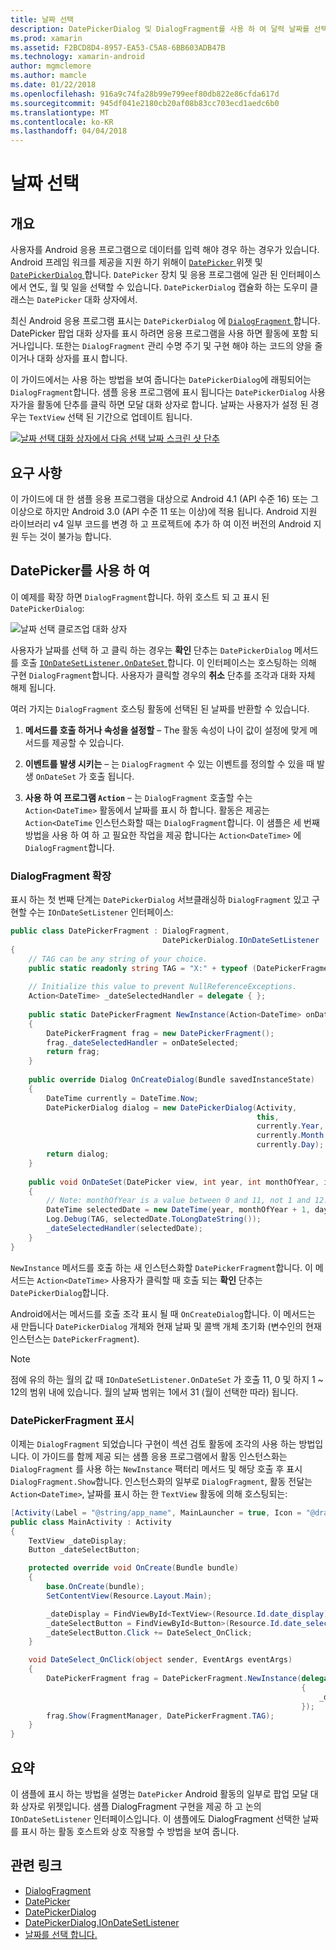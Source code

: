 ```yaml
---
title: 날짜 선택
description: DatePickerDialog 및 DialogFragment를 사용 하 여 달력 날짜를 선택 합니다.
ms.prod: xamarin
ms.assetid: F2BCD8D4-8957-EA53-C5A8-6BB603ADB47B
ms.technology: xamarin-android
author: mgmclemore
ms.author: mamcle
ms.date: 01/22/2018
ms.openlocfilehash: 916a9c74fa28b99e799eef80db822e86cfda617d
ms.sourcegitcommit: 945df041e2180cb20af08b83cc703ecd1aedc6b0
ms.translationtype: MT
ms.contentlocale: ko-KR
ms.lasthandoff: 04/04/2018
---
```

# <a name="date-picker"></a>날짜 선택

## <a name="overview"></a>개요

사용자를 Android 응용 프로그램으로 데이터를 입력 해야 경우 하는 경우가 있습니다. Android 프레임 워크를 제공을 지원 하기 위해이 [ `DatePicker` ](https://developer.xamarin.com/api/type/Android.Widget.DatePicker/) 위젯 및 [ `DatePickerDialog` ](https://developer.xamarin.com/api/type/Android.App.DatePickerDialog/) 합니다. `DatePicker` 장치 및 응용 프로그램에 일관 된 인터페이스에서 연도, 월 및 일을 선택할 수 있습니다. `DatePickerDialog` 캡슐화 하는 도우미 클래스는 `DatePicker` 대화 상자에서.

최신 Android 응용 프로그램 표시는 `DatePickerDialog` 에 [ `DialogFragment` ](https://developer.xamarin.com/api/type/Android.App.DialogFragment/)합니다. DatePicker 팝업 대화 상자를 표시 하려면 응용 프로그램을 사용 하면 활동에 포함 되거나입니다. 또한는 `DialogFragment` 관리 수명 주기 및 구현 해야 하는 코드의 양을 줄이거나 대화 상자를 표시 합니다.

이 가이드에서는 사용 하는 방법을 보여 줍니다는 `DatePickerDialog`에 래핑되어는 `DialogFragment`합니다. 샘플 응용 프로그램에 표시 됩니다는 `DatePickerDialog` 사용자가을 활동에 단추를 클릭 하면 모달 대화 상자로 합니다. 날짜는 사용자가 설정 된 경우는 `TextView` 선택 된 기간으로 업데이트 됩니다.

[![날짜 선택 대화 상자에서 다음 선택 날짜 스크린 샷 단추](date-picker-images/image-01-sml.png)](date-picker-images/image-01.png#lightbox)

## <a name="requirements"></a>요구 사항

이 가이드에 대 한 샘플 응용 프로그램을 대상으로 Android 4.1 (API 수준
16) 또는 그 이상으로 하지만 Android 3.0 (API 수준 11 또는 이상)에 적용 됩니다. Android 지원 라이브러리 v4 일부 코드를 변경 하 고 프로젝트에 추가 하 여 이전 버전의 Android 지원 두는 것이 불가능 합니다.

## <a name="using-the-datepicker"></a>DatePicker를 사용 하 여

이 예제를 확장 하면 `DialogFragment`합니다. 하위 호스트 되 고 표시 된 `DatePickerDialog`:

![날짜 선택 클로즈업 대화 상자](date-picker-images/image-02.png)

사용자가 날짜를 선택 하 고 클릭 하는 경우는 **확인** 단추는 `DatePickerDialog` 메서드를 호출 [ `IOnDateSetListener.OnDateSet` ](https://developer.xamarin.com/api/member/Android.App.DatePickerDialog+IOnDateSetListener.OnDateSet/p/Android.Widget.DatePicker/System.Int32/System.Int32/System.Int32/)합니다.
이 인터페이스는 호스팅하는 의해 구현 `DialogFragment`합니다. 사용자가 클릭할 경우의 **취소** 단추를 조각과 대화 자체 해제 됩니다.

여러 가지는 `DialogFragment` 호스팅 활동에 선택된 된 날짜를 반환할 수 있습니다.

1. **메서드를 호출 하거나 속성을 설정할** &ndash; The 활동 속성이 나이 값이 설정에 맞게 메서드를 제공할 수 있습니다.

2. **이벤트를 발생 시키는** &ndash; 는 `DialogFragment` 수 있는 이벤트를 정의할 수 있을 때 발생 `OnDateSet` 가 호출 됩니다.

3. **사용 하 여 프로그램 `Action`**  &ndash; 는 `DialogFragment` 호출할 수는 `Action<DateTime>` 활동에서 날짜를 표시 하 합니다. 활동은 제공는 `Action<DateTime` 인스턴스화할 때는 `DialogFragment`합니다. 이 샘플은 세 번째 방법을 사용 하 여 하 고 필요한 작업을 제공 합니다는 `Action<DateTime>` 에 `DialogFragment`합니다.



### <a name="extending-dialogfragment"></a>DialogFragment 확장

표시 하는 첫 번째 단계는 `DatePickerDialog` 서브클래싱하 `DialogFragment` 있고 구현할 수는 `IOnDateSetListener` 인터페이스:

```csharp
public class DatePickerFragment : DialogFragment, 
                                  DatePickerDialog.IOnDateSetListener
{
    // TAG can be any string of your choice.
    public static readonly string TAG = "X:" + typeof (DatePickerFragment).Name.ToUpper();
    
    // Initialize this value to prevent NullReferenceExceptions.
    Action<DateTime> _dateSelectedHandler = delegate { };
    
    public static DatePickerFragment NewInstance(Action<DateTime> onDateSelected)
    {
        DatePickerFragment frag = new DatePickerFragment();
        frag._dateSelectedHandler = onDateSelected;
        return frag;
    }
    
    public override Dialog OnCreateDialog(Bundle savedInstanceState)
    {
        DateTime currently = DateTime.Now;
        DatePickerDialog dialog = new DatePickerDialog(Activity, 
                                                       this, 
                                                       currently.Year, 
                                                       currently.Month - 1,
                                                       currently.Day);
        return dialog;
    }
    
    public void OnDateSet(DatePicker view, int year, int monthOfYear, int dayOfMonth)
    {
        // Note: monthOfYear is a value between 0 and 11, not 1 and 12!
        DateTime selectedDate = new DateTime(year, monthOfYear + 1, dayOfMonth);
        Log.Debug(TAG, selectedDate.ToLongDateString());
        _dateSelectedHandler(selectedDate);
    }
}
```

`NewInstance` 메서드를 호출 하는 새 인스턴스화할 `DatePickerFragment`합니다. 이 메서드는 `Action<DateTime>` 사용자가 클릭할 때 호출 되는 **확인** 단추는 `DatePickerDialog`합니다.

Android에서는 메서드를 호출 조각 표시 될 때 `OnCreateDialog`합니다. 이 메서드는 새 만듭니다 `DatePickerDialog` 개체와 현재 날짜 및 콜백 개체 초기화 (변수인의 현재 인스턴스는 `DatePickerFragment`).


> [!NOTE]
> 점에 유의 하는 월의 값 때 `IOnDateSetListener.OnDateSet` 가 호출 11, 0 및 하지 1 ~ 12의 범위 내에 있습니다. 월의 날짜 범위는 1에서 31 (월이 선택한 따라) 됩니다.



### <a name="showing-the-datepickerfragment"></a>DatePickerFragment 표시

이제는 `DialogFragment` 되었습니다 구현이 섹션 검토 활동에 조각의 사용 하는 방법입니다. 이 가이드를 함께 제공 되는 샘플 응용 프로그램에서 활동 인스턴스화는 `DialogFragment` 를 사용 하는 `NewInstance` 팩터리 메서드 및 해당 호출 후 표시 `DialogFragment.Show`합니다. 인스턴스화의 일부로 `DialogFragment`, 활동 전달는 `Action<DateTime>`, 날짜를 표시 하는 한 `TextView` 활동에 의해 호스팅되는:

```csharp
[Activity(Label = "@string/app_name", MainLauncher = true, Icon = "@drawable/icon")]
public class MainActivity : Activity
{
    TextView _dateDisplay;
    Button _dateSelectButton;

    protected override void OnCreate(Bundle bundle)
    {
        base.OnCreate(bundle);
        SetContentView(Resource.Layout.Main);

        _dateDisplay = FindViewById<TextView>(Resource.Id.date_display);
        _dateSelectButton = FindViewById<Button>(Resource.Id.date_select_button);
        _dateSelectButton.Click += DateSelect_OnClick;
    }

    void DateSelect_OnClick(object sender, EventArgs eventArgs)
    {
        DatePickerFragment frag = DatePickerFragment.NewInstance(delegate(DateTime time)
                                                                 {
                                                                     _dateDisplay.Text = time.ToLongDateString();
                                                                 });
        frag.Show(FragmentManager, DatePickerFragment.TAG);
    }
}
```


## <a name="summary"></a>요약

이 샘플에 표시 하는 방법을 설명는 `DatePicker` Android 활동의 일부로 팝업 모달 대화 상자로 위젯입니다. 샘플 DialogFragment 구현을 제공 하 고 논의 `IOnDateSetListener` 인터페이스입니다. 이 샘플에도 DialogFragment 선택한 날짜를 표시 하는 활동 호스트와 상호 작용할 수 방법을 보여 줍니다.


## <a name="related-links"></a>관련 링크

- [DialogFragment](https://developer.xamarin.com/api/type/Android.App.DialogFragment/)
- [DatePicker](https://developer.xamarin.com/api/type/Android.Widget.DatePicker/)
- [DatePickerDialog](https://developer.xamarin.com/api/type/Android.App.DatePickerDialog/)
- [DatePickerDialog.IOnDateSetListener](https://developer.xamarin.com/api/type/Android.App.DatePickerDialog+IOnDateSetListener/)
- [날짜를 선택 합니다.](https://github.com/xamarinhttps://developer.xamarin.com/recipes/tree/master/android/controls/datepicker/select_a_date)
